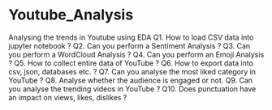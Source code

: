 # Youtube_Analysis

Analysing the trends in Youtube using EDA
Q1. How to load CSV data into jupyter notebook ?
Q2. Can you perform a Sentiment Analysis ?
Q3. Can you perform a WordCloud Analysis ?
Q4. Can you perform an Emoji Analysis ?
Q5. How to collect entire data of YouTube ?
Q6. How to export data into csv, json, databases etc. ?
Q7. Can you analyse the most liked category in YouTube ?
Q8. Analyse whether the audience is engaged or not. 
Q9. Can you analyse the trending videos in YouTube ?
Q10. Does punctuation have an impact on views, likes, dislikes ?


